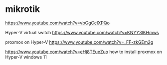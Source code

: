 # mikrotik

https://www.youtube.com/watch?v=vbGgCcIXPQo

Hyper-V virtual switch
https://www.youtube.com/watch?v=KNYY3lKHmws

proxmox on Hyper-V
https://www.youtube.com/watch?v=_FF-zkGEm2g

https://www.youtube.com/watch?v=eHj8TEueZuo
how to install proxmox on Hyper-V windows 11

